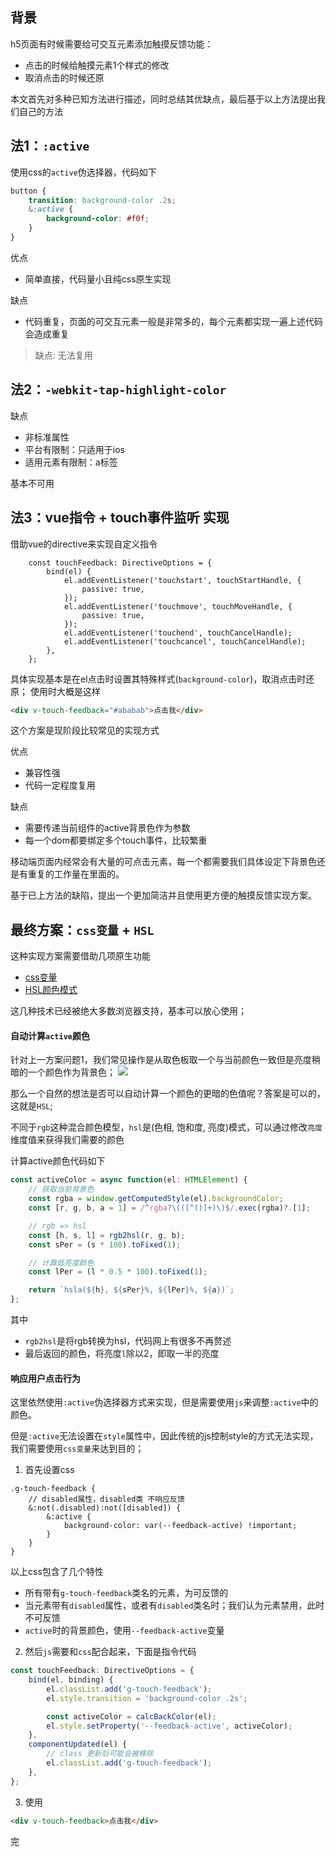 ## 背景
h5页面有时候需要给可交互元素添加触摸反馈功能：
- 点击的时候给触摸元素1个样式的修改
- 取消点击的时候还原

本文首先对多种已知方法进行描述，同时总结其优缺点，最后基于以上方法提出我们自己的方法

## 法1：`:active`
使用css的`active`伪选择器，代码如下
```css
button {
    transition: background-color .2s;
    &:active {
        background-color: #f0f;
    }
}
```
优点
- 简单直接，代码量小且纯css原生实现

缺点
- 代码重复，页面的可交互元素一般是非常多的，每个元素都实现一遍上述代码会造成重复

> 缺点: 无法复用

## 法2：`-webkit-tap-highlight-color`
缺点
- 非标准属性
- 平台有限制：只适用于ios
- 适用元素有限制：a标签

基本不可用

## 法3：vue指令 + touch事件监听 实现

借助vue的directive来实现自定义指令

```
    const touchFeedback: DirectiveOptions = {
        bind(el) {
            el.addEventListener('touchstart', touchStartHandle, {
                passive: true,
            });
            el.addEventListener('touchmove', touchMoveHandle, {
                passive: true,
            });
            el.addEventListener('touchend', touchCancelHandle);
            el.addEventListener('touchcancel', touchCancelHandle);
        },
    };
```

具体实现基本是在el点击时设置其特殊样式(`background-color`)，取消点击时还原；
使用时大概是这样

```html
<div v-touch-feedback="#ababab">点击我</div>
```

这个方案是现阶段比较常见的实现方式

优点
- 兼容性强
- 代码一定程度复用

缺点
- 需要传递当前组件的active背景色作为参数
- 每一个dom都要绑定多个touch事件，比较繁重

移动端页面内经常会有大量的可点击元素，每一个都需要我们具体设定下背景色还是有重复的工作量在里面的。

基于已上方法的缺陷，提出一个更加简洁并且使用更方便的触摸反馈实现方案。

## 最终方案：`css变量` + `HSL`
这种实现方案需要借助几项原生功能

- [css变量](https://developer.mozilla.org/zh-CN/docs/Web/CSS/--*)
- [HSL颜色模式](https://developer.mozilla.org/zh-CN/docs/Web/CSS/color_value#hsl%E9%A2%9C%E8%89%B2)

这几种技术已经被绝大多数浏览器支持，基本可以放心使用；


#### 自动计算`active`颜色
针对上一方案问题1，我们常见操作是从取色板取一个与当前颜色一致但是亮度稍暗的一个颜色作为背景色；
![](https://hy911.oss-cn-hangzhou.aliyuncs.com/tapFeedback/color_pick.png
)

那么一个自然的想法是否可以自动计算一个颜色的更暗的色值呢？答案是可以的，这就是`HSL`;

不同于`rgb`这种混合颜色模型，`hsl`是(色相, 饱和度, 亮度)模式，可以通过修改`亮度`维度值来获得我们需要的颜色

计算active颜色代码如下

```typescript
const activeColor = async function(el: HTMLElement) {
    // 获取当前背景色
    const rgba = window.getComputedStyle(el).backgroundColor;
    const [r, g, b, a = 1] = /^rgba?\(([^()]+)\)$/.exec(rgba)?.[1];

    // rgb => hsl
    const [h, s, l] = rgb2hsl(r, g, b);
    const sPer = (s * 100).toFixed(1);

    // 计算低亮度颜色
    const lPer = (l * 0.5 * 100).toFixed(1);

    return `hsla(${h}, ${sPer}%, ${lPer}%, ${a})`;
};
```

其中
- `rgb2hsl`是将rgb转换为hsl，代码网上有很多不再赘述
- 最后返回的颜色，将亮度`l`除以2，即取一半的亮度

#### 响应用户点击行为
这里依然使用`:active`伪选择器方式来实现，但是需要使用`js`来调整`:active`中的颜色。

但是`:active`无法设置在`style`属性中，因此传统的js控制style的方式无法实现，我们需要使用`css变量`来达到目的；

1. 首先设置css
```less
.g-touch-feedback {
    // disabled属性，disabled类 不响应反馈
    &:not(.disabled):not([disabled]) {
        &:active {
            background-color: var(--feedback-active) !important;
        }
    }
}
```
以上css包含了几个特性
- 所有带有`g-touch-feedback`类名的元素，为可反馈的
- 当元素带有`disabled`属性，或者有`disabled`类名时；我们认为元素禁用，此时不可反馈
- `active`时的背景颜色，使用`--feedback-active`变量

2. 然后`js`需要和`css`配合起来，下面是指令代码

```typescript
const touchFeedback: DirectiveOptions = {
    bind(el, binding) {
        el.classList.add('g-touch-feedback');
        el.style.transition = 'background-color .2s';

        const activeColor = calcBackColor(el);
        el.style.setProperty('--feedback-active', activeColor);
    },
    componentUpdated(el) {
        // class 更新后可能会被移除
        el.classList.add('g-touch-feedback');
    },
};
```

3. 使用

```html
<div v-touch-feedback>点击我</div>
```

完
